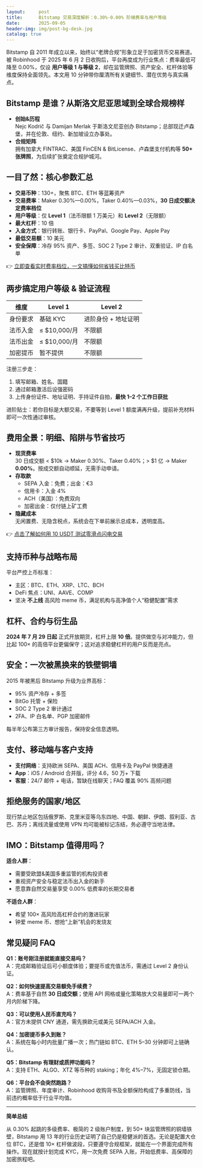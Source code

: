 ```yaml
---
layout:     post
title:      Bitstamp 交易深度解析：0.30%-0.00% 阶梯费率与用户等级
date:       2025-09-05
header-img: img/post-bg-desk.jpg
catalog: true
---
```


Bitstamp 自 2011 年成立以来，始终以“老牌合规”形象立足于加密货币交易赛道。被 Robinhood 于 2025 年 6 月 2 日收购后，平台再度成为行业焦点：费率最低可降至 0.00%，仅设 **用户等级 1 与等级 2**，却在监管牌照、资产安全、杠杆体验等维度保持全面领先。本文用 10 分钟带你厘清所有关键细节、潜在优势与真实痛点。

## Bitstamp 是谁？从斯洛文尼亚思域到全球合规榜样

- **创始&历程**  
  Nejc Kodrič 与 Damijan Merlak 于斯洛文尼亚创办 Bitstamp；总部现迁卢森堡，并在伦敦、纽约、新加坡设立办事处。  
- **合规矩阵**  
  拥有加拿大 FINTRAC、美国 FinCEN & BitLicense、卢森堡支付机构等 **50+ 张牌照**，为后续扩张奠定合规护城河。

## 一目了然：核心参数汇总

- **交易币种**：130+，聚焦 BTC、ETH 等蓝筹资产  
- **交易费率**：Maker 0.30%—0.00%，Taker 0.40%—0.03%，**30 日成交额决定费率档位**  
- **用户等级**：仅 **Level 1**（法币限额 1 万美元）和 **Level 2**（无限额）  
- **最大杠杆**：10 倍  
- **入金方式**：银行转账、银行卡、PayPal、Google Pay、Apple Pay  
- **最低交易额**：10 美元  
- **安全保障**：冷存 95% 资产、多签、SOC 2 Type 2 审计、双重验证、IP 白名单  

👉 [立即查看实时费率档位，一文搞懂如何省钱买比特币](https://okxdog.com/)

## 两步搞定用户等级 & 验证流程

| 维度      | Level 1      | Level 2      |
|-----------|--------------|--------------|
| 身份要求  | 基础 KYC     | 进阶身份 + 地址证明 |
| 法币入金  | ≤ $10,000/月 | 不限额         |
| 法币出金  | ≤ $10,000/月 | 不限额         |
| 加密提币  | 暂不提供     | 不限额         |

注册三步走：

1. 填写邮箱、姓名、国籍  
2. 通过邮箱激活后设强密码  
3. 上传身份证件、地址证明、手持证件自拍，**最快 1–2 个工作日获批**

进阶贴士：若你目标是大额交易，不要等到 Level 1 额度满再升级，提前补充材料即可一次性通过审核。

## 费用全景：明细、陷阱与节省技巧

- **现货费率**  
  30 日成交额 < $10k → Maker 0.30%、Taker 0.40%；> $1 亿 → Maker **0.00%**。按成交额自动顺延，无需手动申请。  
- **存取款**  
  - SEPA 入金：免费；出金：€3  
  - 信用卡：入金 4%  
  - ACH（美国）：免费双向  
  - 加密出金：仅付链上矿工费  
- **隐藏成本**  
  无闲置费、无隐含税点，系统会在下单前展示总成本，透明度高。

👉 [点击了解如何用 10 USDT 测试零滑点闪电交易](https://okxdog.com/)

## 支持币种与战略布局

平台严控上币标准：

- 主区：BTC、ETH、XRP、LTC、BCH  
- DeFi 焦点：UNI、AAVE、COMP  
- 坚决 **不上线** 高风险 meme 币，满足机构与高净值个人“稳健配置”需求

## 杠杆、合约与衍生品

**2024 年 7 月 29 日起** 正式开放期货，杠杆上限 **10 倍**。提供做空与对冲能力，但比起 100× 的高倍平台更偏保守；这对追求稳健杠杆的用户反而是亮点。

## 安全：一次被黑换来的铁壁铜墙

2015 年被黑后 Bitstamp 升级为业界高标：

- 95% 资产冷存 + 多签  
- BitGo 托管 + 保险  
- SOC 2 Type 2 审计通过  
- 2FA、IP 白名单、PGP 加密邮件

每半年公布第三方审计报告，保持安全信息透明。

## 支付、移动端与客户支持

- **支付网络**：支持欧洲 SEPA、美国 ACH、信用卡及 PayPal 快捷通道  
- **App**：iOS / Android 合并版，评分 4.6，50 万+ 下载  
- **客服**：24/7 邮件 + 电话，暂缺在线聊天；FAQ 覆盖 90% 高频问题

## 拒绝服务的国家/地区

现行禁止地区包括俄罗斯、克里米亚等乌东四地、中国、朝鲜、伊朗、叙利亚、古巴、苏丹；离线流量或使用 VPN 均可能被标记冻结，务必遵守当地法律。

## IMO：Bitstamp 值得用吗？

**适合人群**：  
- 需要受欧盟&美国多重监管的机构投资者  
- 重视资产安全与稳定法币出入金的新手  
- 愿意靠自然交易量享受 0.00% 低费率的长期交易者  

**不适合人群**：  
- 希望 100× 高风险高杠杆合约的激进玩家  
- 钟爱 meme 币、想抢“上新”机会的发烧友  

## 常见疑问 FAQ

**Q1：账号刚注册就能直接交易吗？**  
A：完成邮箱验证后可小额度体验；要提币或充值法币，需通过 Level 2 身份认证。

**Q2：如何快速提高交易额免手续费？**  
A：费率基于自然 **30 日成交额**；使用 API 网格或量化策略放大交易量即可一两个月内阶梯下降。

**Q3：可以使用人民币直充吗？**  
A：官方未提供 CNY 通道，需先换欧元或美元 SEPA/ACH 入金。

**Q4：加密提币多久到账？**  
A：系统在每小时内批量广播一次；热门链如 BTC、ETH 5–30 分钟即可上链确认。

**Q5：Bitstamp 有理财或质押功能吗？**  
A：支持 ETH、ALGO、XTZ 等币种的 staking；年化 4%–7%，无固定锁仓期。

**Q6：平台会不会突然跑路？**  
A：监管牌照、年度审计、Robinhood 收购背书及全额保险构成了多重防线，当前违约概率低于行业平均值。

---

**简单总结**

从 0.30% 起跳的多级费率、极简的 2 级账户制度，到 50+ 块监管牌照的铜墙铁壁，Bitstamp 用 13 年的行业历史证明了自己仍是稳健派的首选。无论是配置大仓位 BTC，还是借 10× 杠杆做波段，只要遵守合规框架，就能在一个界面完成所有操作。现在就按计划完成 KYC，用一次免费 SEPA 入账，开始低费率、高保障的加密旅程吧。